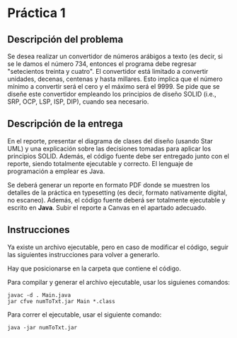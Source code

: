 # Práctica 1

## Descripción del problema

Se desea realizar un convertidor de números arábigos  a texto (es decir, si se le damos el número 734, entonces el programa debe regresar "setecientos treinta y cuatro".  El convertidor está limitado a convertir unidades, decenas, centenas y hasta millares. Esto implica que el número mínimo a convertir será el cero y el máximo será el 9999. Se pide que se diseñe este convertidor empleando los principios de diseño SOLID (i.e., SRP, OCP, LSP, ISP, DIP), cuando sea necesario.

## Descripción de la entrega

En el reporte, presentar el diagrama de clases del diseño (usando Star UML) y una explicación sobre las decisiones tomadas para aplicar los principios SOLID. Además, el código fuente debe ser entregado junto con el reporte, siendo totalmente ejecutable y correcto. El lenguaje de programación a emplear es Java.

Se deberá generar un reporte en formato PDF donde se muestren los detalles de la práctica en typesetting (es decir, formato nativamente digital, no escaneo). Además, el código fuente deberá ser totalmente ejecutable y escrito en **Java**. Subir el reporte a Canvas en el apartado adecuado.

## Instrucciones
Ya existe un archivo ejecutable, pero en caso de modificar el código, seguir las siguientes instrucciones para volver a generarlo.

Hay que posicionarse en la carpeta que contiene el código.

Para compilar y generar el archivo ejecutable, usar los siguienes comandos:

```
javac -d . Main.java
jar cfve numToTxt.jar Main *.class
```
Para correr el ejecutable, usar el siguiente comando:
```
java -jar numToTxt.jar
```

